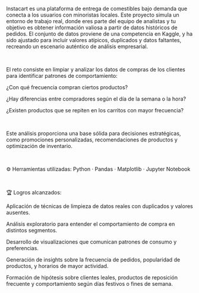 Instacart es una plataforma de entrega de comestibles bajo demanda que conecta a los usuarios con minoristas locales. Este proyecto simula un entorno de trabajo real, donde eres parte del equipo de analistas y tu objetivo es obtener información valiosa a partir de datos históricos de pedidos. El conjunto de datos proviene de una competencia en Kaggle, y ha sido ajustado para incluir valores atípicos, duplicados y datos faltantes, recreando un escenario auténtico de análisis empresarial.

​

El reto consiste en limpiar y analizar los datos de compras de los clientes para identificar patrones de comportamiento:

¿Con qué frecuencia compran ciertos productos?

¿Hay diferencias entre compradores según el día de la semana o la hora?

¿Existen productos que se repiten en los carritos con mayor frecuencia?

​

Este análisis proporciona una base sólida para decisiones estratégicas, como promociones personalizadas, recomendaciones de productos y optimización de inventario.

​

⚙️ Herramientas utilizadas:
Python · Pandas · Matplotlib · Jupyter Notebook

​

🏆 Logros alcanzados:

Aplicación de técnicas de limpieza de datos reales con duplicados y valores ausentes.

Análisis exploratorio para entender el comportamiento de compra en distintos segmentos.

Desarrollo de visualizaciones que comunican patrones de consumo y preferencias.

Generación de insights sobre la frecuencia de pedidos, popularidad de productos, y horarios de mayor actividad.

Formación de hipótesis sobre clientes leales, productos de reposición frecuente y comportamiento según días festivos o fines de semana.
